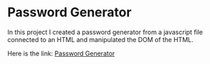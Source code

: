 # Password Generator

In this project I created a password generator from a javascript file connected to an HTML and manipulated the DOM of the HTML.

Here is the link: [Password Generator](https://dorntrevor7.github.io/Password-Generator/)